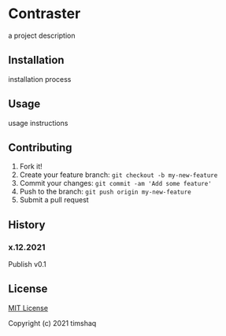 # Contraster

a project description

## Installation

installation process

## Usage

usage instructions

## Contributing

1. Fork it!
2. Create your feature branch: `git checkout -b my-new-feature`
3. Commit your changes: `git commit -am 'Add some feature'`
4. Push to the branch: `git push origin my-new-feature`
5. Submit a pull request

## History

### x.12.2021

Publish v0.1

## License

[MIT License](https://github.com/timshaq/contraster/blob/main/LICENSE)

Copyright (c) 2021 timshaq
